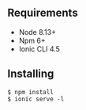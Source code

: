 

Requirements
------------

* Node 8.13+
* Npm 6+
* Ionic CLI 4.5

Installing
------------

```
$ npm install
$ ionic serve -l
```






